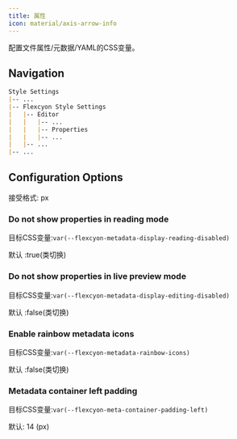 ```yaml
---
title: 属性
icon: material/axis-arrow-info
---
```


配置文件属性/元数据/YAML的CSS变量。

## Navigation
```md
Style Settings
|-- ...
|-- Flexcyon Style Settings
|   |-- Editor
|   |   |-- ...
|   |   |-- Properties
|   |   |-- ...
|   |-- ...
|-- ...
```

## Configuration Options

接受格式: px

### Do not show properties in reading mode
目标CSS变量:`var(--flexcyon-metadata-display-reading-disabled)`

默认 :true(类切换)

### Do not show properties in live preview mode
目标CSS变量:`var(--flexcyon-metadata-display-editing-disabled)`

默认 :false(类切换)

### Enable rainbow metadata icons
目标CSS变量:`var(--flexcyon-metadata-rainbow-icons)`

默认 :false(类切换)

### Metadata container left padding
目标CSS变量:`var(--flexcyon-meta-container-padding-left)`

默认: 14 (px)